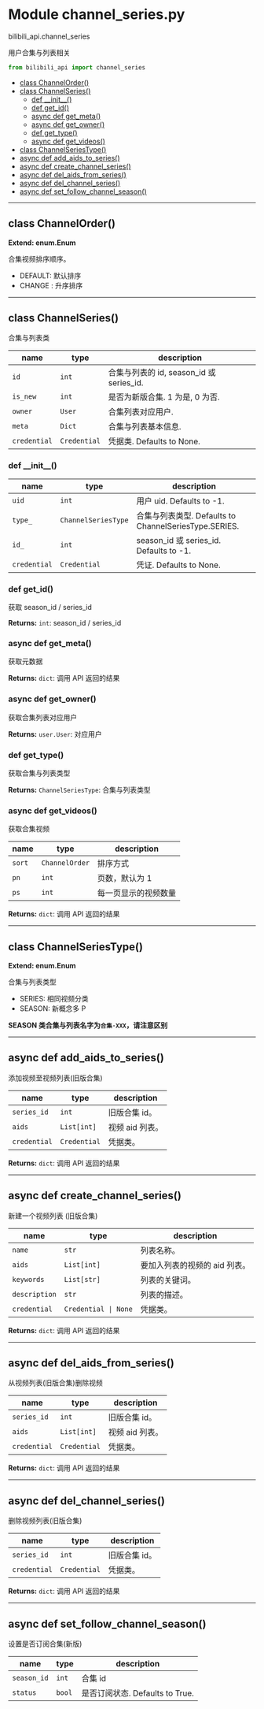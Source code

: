 # Module channel_series.py


bilibili_api.channel_series

用户合集与列表相关


``` python
from bilibili_api import channel_series
```

- [class ChannelOrder()](#class-ChannelOrder)
- [class ChannelSeries()](#class-ChannelSeries)
  - [def \_\_init\_\_()](#def-\_\_init\_\_)
  - [def get\_id()](#def-get\_id)
  - [async def get\_meta()](#async-def-get\_meta)
  - [async def get\_owner()](#async-def-get\_owner)
  - [def get\_type()](#def-get\_type)
  - [async def get\_videos()](#async-def-get\_videos)
- [class ChannelSeriesType()](#class-ChannelSeriesType)
- [async def add\_aids\_to\_series()](#async-def-add\_aids\_to\_series)
- [async def create\_channel\_series()](#async-def-create\_channel\_series)
- [async def del\_aids\_from\_series()](#async-def-del\_aids\_from\_series)
- [async def del\_channel\_series()](#async-def-del\_channel\_series)
- [async def set\_follow\_channel\_season()](#async-def-set\_follow\_channel\_season)

---

## class ChannelOrder()

**Extend: enum.Enum**

合集视频排序顺序。
+ DEFAULT: 默认排序
+ CHANGE : 升序排序




---

## class ChannelSeries()

合集与列表类


| name | type | description |
| - | - | - |
| `id` | `int` | 合集与列表的 id, season_id 或 series_id. |
| `is_new` | `int` | 是否为新版合集. 1 为是, 0 为否. |
| `owner` | `User` | 合集列表对应用户. |
| `meta` | `Dict` | 合集与列表基本信息. |
| `credential` | `Credential` | 凭据类. Defaults to None. |


### def \_\_init\_\_()


| name | type | description |
| - | - | - |
| `uid` | `int` | 用户 uid. Defaults to -1. |
| `type_` | `ChannelSeriesType` | 合集与列表类型. Defaults to ChannelSeriesType.SERIES. |
| `id_` | `int` | season_id 或 series_id. Defaults to -1. |
| `credential` | `Credential` | 凭证. Defaults to None. |


### def get_id()

获取 season_id / series_id



**Returns:** `int`:  season_id / series_id




### async def get_meta()

获取元数据



**Returns:** `dict`:  调用 API 返回的结果




### async def get_owner()

获取合集列表对应用户



**Returns:** `user.User`:  对应用户




### def get_type()

获取合集与列表类型



**Returns:** `ChannelSeriesType`:  合集与列表类型




### async def get_videos()

获取合集视频

| name | type | description |
| - | - | - |
| `sort` | `ChannelOrder` | 排序方式 |
| `pn` | `int` | 页数，默认为 1 |
| `ps` | `int` | 每一页显示的视频数量 |

**Returns:** `dict`:  调用 API 返回的结果




---

## class ChannelSeriesType()

**Extend: enum.Enum**

合集与列表类型

+ SERIES: 相同视频分类
+ SEASON: 新概念多 P

**SEASON 类合集与列表名字为`合集·XXX`，请注意区别**




---

## async def add_aids_to_series()

添加视频至视频列表(旧版合集)


| name | type | description |
| - | - | - |
| `series_id` | `int` | 旧版合集 id。 |
| `aids` | `List[int]` | 视频 aid 列表。 |
| `credential` | `Credential` | 凭据类。 |

**Returns:** `dict`:  调用 API 返回的结果




---

## async def create_channel_series()

新建一个视频列表 (旧版合集)


| name | type | description |
| - | - | - |
| `name` | `str` | 列表名称。 |
| `aids` | `List[int]` | 要加入列表的视频的 aid 列表。 |
| `keywords` | `List[str]` | 列表的关键词。 |
| `description` | `str` | 列表的描述。 |
| `credential` | `Credential \| None` | 凭据类。 |

**Returns:** `dict`:  调用 API 返回的结果




---

## async def del_aids_from_series()

从视频列表(旧版合集)删除视频


| name | type | description |
| - | - | - |
| `series_id` | `int` | 旧版合集 id。 |
| `aids` | `List[int]` | 视频 aid 列表。 |
| `credential` | `Credential` | 凭据类。 |

**Returns:** `dict`:  调用 API 返回的结果




---

## async def del_channel_series()

删除视频列表(旧版合集)


| name | type | description |
| - | - | - |
| `series_id` | `int` | 旧版合集 id。 |
| `credential` | `Credential` | 凭据类。 |

**Returns:** `dict`:  调用 API 返回的结果




---

## async def set_follow_channel_season()

设置是否订阅合集(新版)


| name | type | description |
| - | - | - |
| `season_id` | `int` | 合集 id |
| `status` | `bool` | 是否订阅状态. Defaults to True. |




